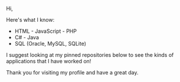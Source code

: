 Hi,

Here's what I know:
- HTML - JavaScript - PHP
- C# - Java
- SQL (Oracle, MySQL, SQLite)

I suggest looking at my pinned repositories below to see the kinds of applications that I have worked on!

Thank you for visiting my profile and have a great day.
